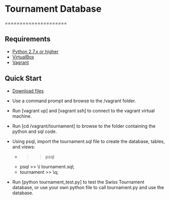 # Tournament Database
=====================

## Requirements
* [Python 2.7.x or higher](https://www.python.org/downloads/)
* [VirtualBox](https://www.virtualbox.org/wiki/Downloads)
* [Vagrant](https://www.vagrantup.com/downloads.html)

## Quick Start
* [Download files](https://github.com/AdnanJaffal/top-movies/archive/master.zip)
* Use a command prompt and browse to the /vagrant folder.
* Run [vagrant up] and [vagrant ssh] to connect to the vagrant virtual machine.
* Run [cd /vagrant/tournament] to browse to the folder containing the python and sql code.
* Using psql, import the tournament.sql file to create the database, tables, and views:

  * >> psql
  * psql >> \i tournament.sql;
  * tournament >> \q;

* Run [python tournament_test.py] to test the Swiss Tournament database, or use your own python file to call tournament.py
  and use the database.
